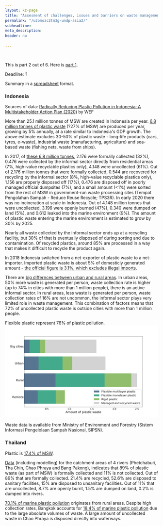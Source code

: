 ```yaml
---
layout: kz-page
title: "Assesment of challenges, issues and barriers on waste management and plastics circular approaches in Asia-Pacific region"
permalink: "/u2omozc2tm3g-undp-asia2/"
subheadline: 
meta_description: 
header: no

---
```


<br/>

This is part 2 out of 6. Here is [part 1][1].

Deadline: ?


Summary in a [spreadsheet][2] format.



### Indonesia

Sources of data: [Radically Reducing Plastic Pollution in Indonesia: A Multistakeholder Action Plan (2020)][6] by WEF

More than 25.1 million tonnes of MSW are created in Indonesia per year. 
[6.8 million tonnes of plastic waste][3] (?27% of MSW) are produced per year, growing by 5% annually, at a rate similar to Indonesia's GDP growth. 
The above estimate excludes 30-50% of plastic waste - long-life products (cars, tyres, e-waste), industrial waste (manufacturing, agriculture) and sea-based waste (fishing nets, waste from ships).

In 2017, of [these 6.8 million tonnes][3], 2.176 were formally collected (32%), 0.476 were collected by the informal sector directly from residential areas (7%, high-value recyclable plastics only), 4.148 were uncollected (61%). 
Out of 2.176 million tonnes that were formally collected, 0.544 are recovered for recycling by the informal sector (8%,  high-value recyclable plastics only), 1.156 are properly disposed off (17%), 0.476 are disposed off in poorly managed official dumpsites (7%), and a small amount (<1%) were sorted from the rest of MSW in government-run waste processing sites (Tempat Pengolahan Sampah - Reduce Reuse Recycle; TPS3R). 
In early 2020 there was no incineration at scale in Indonesia. 
Out of 4.148 million tonnes that were uncollected, 3.196 were openly burned (47%), 0.340 were dumped on land (5%), and 0.612 leaked into the marine environment (9%). 
The amount of plastic waste entering the marine environment is estimated to grow by 30% by 2025.

Nearly all waste collected by the informal sector ends up at a recycling facility, but 30% of that is eventually disposed of during sorting and due to contamination. 
Of recycled plastics, around 85% are processed in a way that makes it difficult to recycle the product again.

In 2018 Indonesia switched from a net-exporter of plastic waste to a net-importer. 
Imported plastic waste is about 5% of domesticly generated amount - [the official figure is 3.1%, which excludes illegal imports][4].

There are [big differnces between urban and rural areas][5]. 
In urban areas, 50% more waste is generated per person, waste collection rate is higher (up to 74% in cities with more than 1 million people), there is an active informal sector. 
In rural areas, less waste is generated per person, waste collection rates of 16% are not uncommon, the informal sector plays very limited role in waste management. 
This combination of factors means that 72% of uncollected plastic waste is outside cities with more than 1 million people.

Flexible plastic represent 76% of plastic pollution.
<img src="/images/undp-asia-indonesia-plastic-waste-by-type.jpg" alt="Image">

Waste data is available from Ministry of Environment and Forestry (Sistem Informasi Pengelolaan Sampah Nasional, SIPSN).


### Thailand

Plastic is [17.4% of MSW][7].

[Data][7] (including modelling) for the catchment areas of 4 rivers (Phetchaburi, Tha Chin, Chao Phraya and Bang Pakong), indicates that 89% of plastic waste (as part of MSW) is formally collected and 11% is not collected.
Out of 89% that are formally collected. 21.4% are recycled, 52.6% are disposed to sanitary facilities, 15% are disposed to unsanitary facilities.
Out of 11% that are uncollected, 8.7% are openly burnt, 1.5% are dumped on land, 0.2% is dumped into rivers.

[70.1% of marine plastic pollution][7] originates from rural areas.
Despite high collection rates, Bangkok accounts for [18.4% of marine plastic pollution][7] due to the large absolute volumes of waste.
A large amount of uncollected waste in Chao Phraya is disposed directly into waterways.









[1]: /ufr1hrx4bpsto-undp-asia/
[2]: https://docs.google.com/spreadsheets/d/1nFeXDRwVYPD_pxukZpu9cWO4C4SOV4zR5ykb16B09JI/edit?usp=sharing
[3]: https://globalplasticaction.org/wp-content/uploads/NPAP-Indonesia-Multistakeholder-Action-Plan_April-2020.pdf#page=4
[4]: https://globalplasticaction.org/wp-content/uploads/NPAP-Indonesia-Multistakeholder-Action-Plan_April-2020.pdf#page=39
[5]: https://globalplasticaction.org/wp-content/uploads/NPAP-Indonesia-Multistakeholder-Action-Plan_April-2020.pdf#page=10
[6]: https://globalplasticaction.org/wp-content/uploads/NPAP-Indonesia-Multistakeholder-Action-Plan_April-2020.pdf
[7]: https://documents1.worldbank.org/curated/en/099515103152238081/pdf/P17099409744b50fc09e7208a58cb52ae8a.pdf

